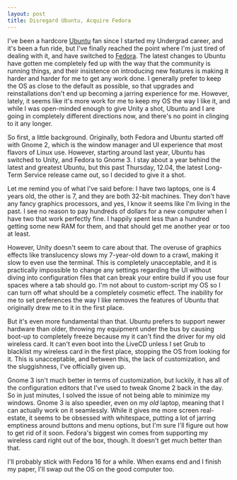 ```yaml
---
layout: post
title: Disregard Ubuntu, Acquire Fedora
---
```


I've been a hardcore <a href="http://ubuntu.com">Ubuntu</a> fan since I started my Undergrad career, and it's been a fun ride, but I've finally reached the point where I'm just tired of dealing with it, and have switched to <a href="http://fedoraproject.org">Fedora</a>. The latest changes to Ubuntu have gotten me completely fed up with the way that the community is running things, and their insistence on introducing new features is making it harder and harder for me to get any work done. I generally prefer to keep the OS as close to the default as possible, so that upgrades and reinstallations don't end up becoming a jarring experience for me. However, lately, it seems like it's more work for me to keep my OS the way I like it, and while I was open-minded enough to give Unity a shot, Ubuntu and I are going in completely different directions now, and there's no point in clinging to it any longer.

So first, a little background. Originally, both Fedora and Ubuntu started off with Gnome 2, which is the window manager and UI experience that most flavors of Linux use. However, starting around last year, Ubuntu has switched to Unity, and Fedora to Gnome 3. I stay about a year behind the latest and greatest Ubuntu, but this past Thursday, 12.04, the latest Long-Term Service release came out, so I decided to give it a shot.

Let me remind you of what I've said before: I have two laptops, one is 4 years old, the other is 7, and they are both 32-bit machines. They don't have any fancy graphics processors, and yes, I know it seems like I'm living in the past. I see no reason to pay hundreds of dollars for a new computer when I have two that work perfectly fine. I happily spent less than a hundred getting some new RAM for them, and that should get me another year or too at least.

However, Unity doesn't seem to care about that. The overuse of graphics effects like translucency slows my 7-year-old down to a crawl, making it slow to even use the terminal. This is completely unacceptable, and it is practically impossible to change any settings regarding the UI without diving into configuration files that can break your entire build if you use four spaces where a tab should go. I'm not about to custom-script my OS so I can turn off what should be a completely cosmetic effect. The inability for me to set preferences the way I like removes the features of Ubuntu that originally drew me to it in the first place.

But it's even more fundamental than that. Ubuntu prefers to support newer hardware than older, throwing my equipment under the bus by causing boot-up to completely freeze because my it can't find the driver for my old wireless card. It can't even boot into the LiveCD unless I set Grub to blacklist my wireless card in the first place, stopping the OS from looking for it. This is unacceptable, and between this, the lack of customization, and the sluggishness, I've officially given up.

Gnome 3 isn't much better in terms of customization, but luckily, it has all of the configuration editors that I've used to tweak Gnome 2 back in the day. So in just minutes, I solved the issue of not being able to minimize my windows. Gnome 3 is also speedier, even on my <i>old</i> laptop, meaning that I can actually work on it seamlessly. While it gives me more screen real-estate, it seems to be obsessed with whitespace, putting a lot of jarring emptiness around buttons and menu options, but I'm sure I'll figure out how to get rid of it soon. Fedora's biggest win comes from supporting my wireless card right out of the box, though. It doesn't get much better than that.

I'll probably stick with Fedora 16 for a while. When exams end and I finish my paper, I'll swap out the OS on the good computer too.
